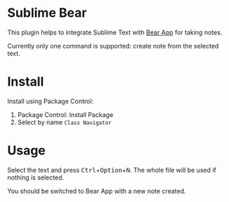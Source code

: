 # Sublime Bear

This plugin helps to integrate Sublime Text with [Bear App](http://www.bear-writer.com) for taking notes.

Currently only one command is supported: create note from the selected text.

# Install

Install using Package Control:

1. Package Control: Install Package
2. Select by name `Class Navigator`


# Usage

Select the text and press <kbd>Ctrl</kbd>+<kbd>Option</kbd>+<kbd>N</kbd>.
The whole file will be used if nothing is selected.

You should be switched to Bear App with a new note created.

